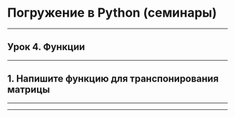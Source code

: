 # Погружение в Python (семинары)
___
## Урок 4. Функции
___
## 1. Напишите функцию для транспонирования матрицы
___
___